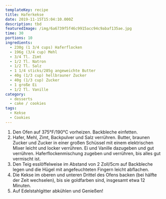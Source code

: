 ```yaml
---
templateKey: recipe
title: Haferkekse
date: 2019-11-15T15:04:10.000Z
description: tbd
featuredImage: /img/6a6739f5f46c9915acc94c9abaf135ae.jpg
time: 30
portions: 10
ingredients:
  - 230g (1 3/4 cups) Haferflocken
  - 196g (3/4 cup) Mehl
  - 3/4 Tl. Zimt
  - 1/2 Tl. Natron
  - 1/2 Tl. Salz
  - 1 1/4 sticks/285g angeweichte Butter
  - 40g (1/3 cup) hellbrauner Zucker
  - 40g (1/3 cup) Zucker
  - 1 große Ei
  - 1/2 Tl. Vanille
category:
  - desserts
  - cake / cookies
tags:
  - Kekse
  - Cookies
---
```


1. Den Ofen auf 375°F/190°C vorheizen. Backbleche einfetten.
2. Hafer, Mehl, Zimt, Backpulver und Salz verrühren. Butter, braunen Zucker und Zucker in einer großen Schüssel mit einem elektrischen Mixer leicht und locker verrühren. Ei und Vanille dazugeben und gut verrühren. Haferflockenmischung zugeben und verrühren, bis alles gut vermischt ist.
3. Den Teig esslöffelweise im Abstand von 2 Zoll/5cm auf Backbleche legen und die Hügel mit angefeuchteten Fingern leicht abflachen.
4. Die Kekse im oberen und unteren Drittel des Ofens backen (bei hälfte der Zeit wechselen), bis sie goldfarben sind, insgesamt etwa 12 Minuten.
5. Auf Edelstahlgitter abkühlen und Genießen!
